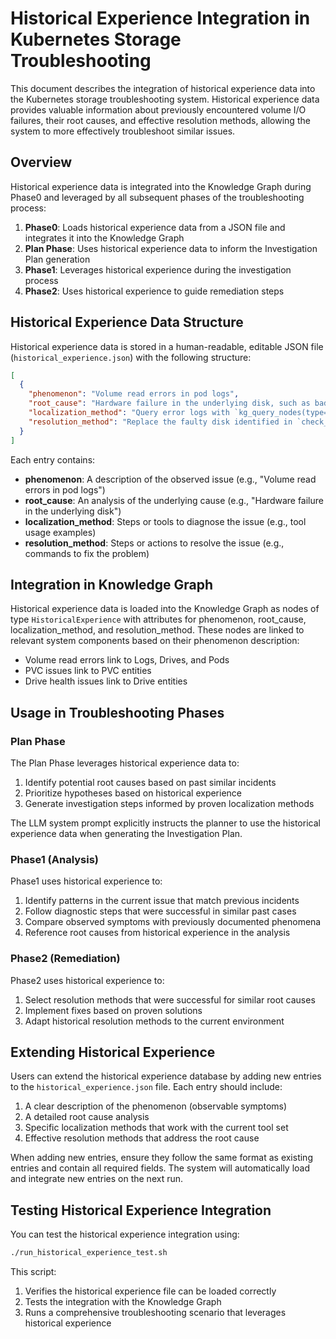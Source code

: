# Historical Experience Integration in Kubernetes Storage Troubleshooting

This document describes the integration of historical experience data into the Kubernetes storage troubleshooting system. Historical experience data provides valuable information about previously encountered volume I/O failures, their root causes, and effective resolution methods, allowing the system to more effectively troubleshoot similar issues.

## Overview

Historical experience data is integrated into the Knowledge Graph during Phase0 and leveraged by all subsequent phases of the troubleshooting process:

1. **Phase0**: Loads historical experience data from a JSON file and integrates it into the Knowledge Graph
2. **Plan Phase**: Uses historical experience data to inform the Investigation Plan generation
3. **Phase1**: Leverages historical experience during the investigation process
4. **Phase2**: Uses historical experience to guide remediation steps

## Historical Experience Data Structure

Historical experience data is stored in a human-readable, editable JSON file (`historical_experience.json`) with the following structure:

```json
[
  {
    "phenomenon": "Volume read errors in pod logs",
    "root_cause": "Hardware failure in the underlying disk, such as bad sectors or disk degradation, causing read operations to fail.",
    "localization_method": "Query error logs with `kg_query_nodes(type='log', time_range='24h', filters={'message': 'I/O error'})` and check disk health with `check_disk_health(node='node-1', disk_id='disk1')`",
    "resolution_method": "Replace the faulty disk identified in `check_disk_health`. Restart the affected service with `systemctl restart db-service` and verify pod status with `kubectl get pods`."
  }
]
```

Each entry contains:

- **phenomenon**: A description of the observed issue (e.g., "Volume read errors in pod logs")
- **root_cause**: An analysis of the underlying cause (e.g., "Hardware failure in the underlying disk")
- **localization_method**: Steps or tools to diagnose the issue (e.g., tool usage examples)
- **resolution_method**: Steps or actions to resolve the issue (e.g., commands to fix the problem)

## Integration in Knowledge Graph

Historical experience data is loaded into the Knowledge Graph as nodes of type `HistoricalExperience` with attributes for phenomenon, root_cause, localization_method, and resolution_method. These nodes are linked to relevant system components based on their phenomenon description:

- Volume read errors link to Logs, Drives, and Pods
- PVC issues link to PVC entities
- Drive health issues link to Drive entities

## Usage in Troubleshooting Phases

### Plan Phase

The Plan Phase leverages historical experience data to:

1. Identify potential root causes based on past similar incidents
2. Prioritize hypotheses based on historical experience
3. Generate investigation steps informed by proven localization methods

The LLM system prompt explicitly instructs the planner to use the historical experience data when generating the Investigation Plan.

### Phase1 (Analysis)

Phase1 uses historical experience to:

1. Identify patterns in the current issue that match previous incidents
2. Follow diagnostic steps that were successful in similar past cases
3. Compare observed symptoms with previously documented phenomena
4. Reference root causes from historical experience in the analysis

### Phase2 (Remediation)

Phase2 uses historical experience to:

1. Select resolution methods that were successful for similar root causes
2. Implement fixes based on proven solutions
3. Adapt historical resolution methods to the current environment

## Extending Historical Experience

Users can extend the historical experience database by adding new entries to the `historical_experience.json` file. Each entry should include:

1. A clear description of the phenomenon (observable symptoms)
2. A detailed root cause analysis
3. Specific localization methods that work with the current tool set
4. Effective resolution methods that address the root cause

When adding new entries, ensure they follow the same format as existing entries and contain all required fields. The system will automatically load and integrate new entries on the next run.

## Testing Historical Experience Integration

You can test the historical experience integration using:

```bash
./run_historical_experience_test.sh
```

This script:
1. Verifies the historical experience file can be loaded correctly
2. Tests the integration with the Knowledge Graph
3. Runs a comprehensive troubleshooting scenario that leverages historical experience
